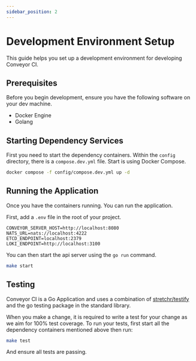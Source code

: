 ```yaml
---
sidebar_position: 2
---
```


# Development Environment Setup

This guide helps you set up a development environment for developing Conveyor CI.

## Prerequisites

Before you begin development, ensure you have the following software on your dev machine.

- Docker Engine
- Golang

## Starting Dependency Services

First you need to start the dependency containers. Within the `config` directory, there is a `compose.dev.yml` file. Start is using Docker Compose.

```sh
docker compose -f config/compose.dev.yml up -d
```

## Running the Application

Once you have the containers running. You can run the application.

First, add a `.env` file in the root of your project.

```env
CONVEYOR_SERVER_HOST=http://localhost:8080
NATS_URL=nats://localhost:4222
ETCD_ENDPOINT=localhost:2379
LOKI_ENDPOINT=http://localhost:3100
```

You can then start the api server using the `go run` command.

```sh
make start
```

## Testing

Conveyor CI is a Go Application and uses a combination of [stretchr/testify](https://github.com/stretchr/testify) and the go testing package in the standard library.

When you make a change, it is required to write a test for your change as we aim for 100% test coverage. To run your tests, first start all the dependency containers mentioned above then run:

```sh
make test
```

And ensure all tests are passing.
